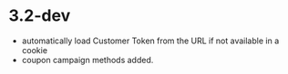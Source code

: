 3.2-dev
=======

* automatically load Customer Token from the URL if not available in a cookie
* coupon campaign methods added.
